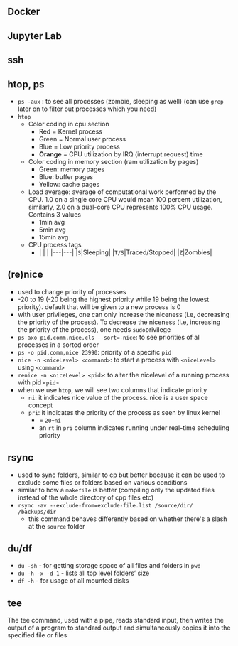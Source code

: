 ## Docker


## Jupyter Lab


## ssh

## htop, ps
- `ps -aux` : to see all processes (zombie, sleeping as well) (can use `grep` later on to filter out processes which you need)
- `htop`
	- Color coding in cpu section
		- Red = Kernel process  
		- Green = Normal user process  
		- Blue = Low priority process
		- **Orange** = CPU utilization by IRQ (interrupt request) time
	- Color coding in memory section (ram utilization by pages)
		- Green: memory pages  
		- Blue: buffer pages  
		- Yellow: cache pages
	- Load average: average of computational work performed by the CPU. 1.0 on a single core CPU would mean 100 percent utilization, similarly, 2.0 on a dual-core CPU represents 100% CPU usage. Contains 3 values
		- 1min avg
		- 5min avg
		- 15min avg
	- CPU process tags
		- |   |   |
|---|---|
|`S`|Sleeping|
|`T/S`|Traced/Stopped|
|`Z`|Zombies|


## (re)nice
- used to change priority of processes
- -20 to 19 (-20 being the highest priority while 19 being the lowest priority). default that will be given to a new process is 0
- with user privileges, one can only increase the niceness (i.e, decreasing the priority of the process). To decrease the niceness (i.e, increasing the priority of the process), one needs `sudo`privilege
- `ps axo pid,comm,nice,cls --sort=-nice`: to see priorities of all processes in a sorted order
- `ps -o pid,comm,nice 23990`: priority of a specific `pid`
- `nice -n <niceLevel> <command>`: to start a process with `<niceLevel>` using `<command>` 
- `renice -n <niceLevel> <pid>`: to alter the nicelevel of a running process with pid `<pid>`
- when we use `htop`, we will see two columns that indicate priority
	- `ni`: it indicates nice value of the process. nice is a user space concept
	- `pri`: it indicates the priority of the process as seen by linux kernel
		- = `20+ni`
		- an `rt` in `pri` column indicates running under real-time scheduling priority
## rsync
- used to sync folders, similar to cp but better because it can be used to exclude some files or folders based on various conditions
- similar to how a `makefile` is better (compiling only the updated files instead of the whole directory of cpp files etc)
- `rsync -av --exclude-from=exclude-file.list /source/dir/ /backups/dir`
	- this command behaves differently based on whether there's a slash at the `source` folder

## du/df
- `du -sh` - for getting storage space of all files and folders in `pwd`
- `du -h -x -d 1` - lists all top level folders’ size
- `df -h` - for usage of all mounted disks
## tee
The tee command, used with a pipe, reads standard input, then writes the output of a program to standard output and simultaneously copies it into the specified file or files
